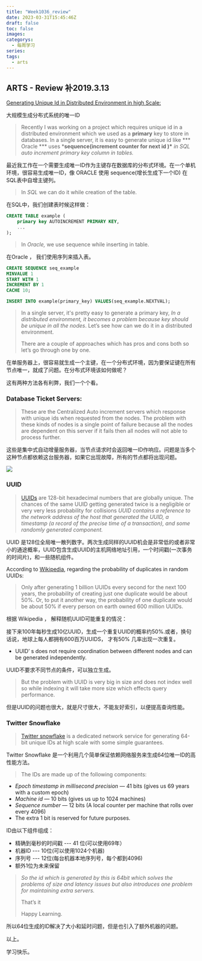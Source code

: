 ```yaml
---
title: "Week1036_review"
date: 2023-03-31T15:45:46Z
draft: false 
toc: false
images:
categorys:
  - 每周学习
series:
tags:
  - arts 
---
```


## ARTS - Review 补2019.3.13

[Generating Unique Id in Distributed Environment in high Scale:](https://medium.com/@sauravomar01/generating-unique-id-in-distributed-environment-in-high-scale-88f83240db57)





大规模生成分布式系统的唯一ID

> Recently I was working on a project which requires unique id in a distributed environment which we used as a **primary** key to store in databases. In a single server, it is easy to generate unique id like *** Oracle \*** uses ***sequence(increment counter for next id )\*** *in SQL auto increment primary key column in tables.*

最近我工作在一个需要生成唯一ID作为主键存在数据库的分布式环境。在一个单机环境，很容易生成唯一ID，像 ORACLE 使用 sequence(增长生成下一个ID) 在SQL表中自增主键列。



>In *SQL* we can do it while creation of the table.

在SQL中，我们创建表时候这样做：

```sql
CREATE TABLE example (
	primary key AUTOINCREMENT PRIMARY KEY,
	...
);
```



> In *Oracle,* we use sequence while inserting in table.

在Oracle ， 我们使用序列来插入表。

```sql
CREATE SEQUENCE seq_example
MINVALUE 1
START WITH 1
INCREMENT BY 1
CACHE 10;

INSERT INTO example(primary_key) VALUES(seq_example.NEXTVAL);
```

> In a single server, it's pretty easy to generate a primary key, *In a distributed environment, it becomes a problem because key should be unique in all the nodes*. Let’s see how can we do it in a distributed environment.
>
> There are a couple of approaches which has pros and cons both so let’s go through one by one.

在单服务器上，很容易就生成一个主键，在一个分布式环境，因为要保证键在所有节点唯一，就成了问题。在分布式环境该如何做呢？

这有两种方法各有利弊，我们一个个看。

### Database Ticket Servers:

> These are the Centralized Auto increment servers which response with unique ids when requested from the nodes. The problem with these kinds of nodes is a single point of failure because all the nodes are dependent on this server if it fails then all nodes will not able to process further.

这些是集中式自动增量服务器，当节点请求时会返回唯一ID作响应。问题是当多个这种节点都依赖这台服务器，如果它出现故障，所有的节点都将出现问题。

![](https://miro.medium.com/max/1290/1*mu6PaFArn_O2Gl4thJa7bQ.png)

### UUID

> [UUIDs](https://en.wikipedia.org/wiki/Universally_unique_identifier) are 128-bit hexadecimal numbers that are globally unique. The chances of the same UUID getting generated twice is a negligible or very very less probability for collisions *UUID contains a reference to the network address of the host that generated the UUID, a timestamp (a record of the precise time of a transaction), and some randomly generated component.*

UUID 是128位全局唯一散列数字。两次生成同样的UUID机会是非常低的或者非常小的通途概率，UUID包含生成UUID的主机网络地址引用，一个时间戳(一次事务的时间片)，和一些随机组件。

According to [Wikipedia](https://en.wikipedia.org/wiki/Universally_unique_identifier#Random_UUID_probability_of_duplicates), regarding the probability of duplicates in random UUIDs:

> Only after generating 1 billion UUIDs every second for the next 100 years, the probability of creating just one duplicate would be about 50%. Or, to put it another way, the probability of one duplicate would be about 50% if every person on earth owned 600 million UUIDs.

根据 Wikipedia ， 解释随机UUID可能重复的情况：

接下来100年每秒生成10亿UUID，生成一个重复UUID的概率约50%.或者，换句话说，地球上每人都拥有600百万UUIDS， 才有50% 几率出现一次重复。

* UUID’ s does not require coordination between different nodes and can be generated independently.

UUID不要求不同节点的条件，可以独立生成。

>  But the problem with UUID is very big in size and does not index well so while indexing it will take more size which effects query performance.

但是UUID的问题也很大，就是尺寸很大，不能友好索引，以便提高查询性能。

### Twitter Snowflake

> [Twitter snowflake](https://github.com/twitter/snowflake/tree/snowflake-2010) is a dedicated network service for generating 64-bit unique IDs at high scale with some simple guarantees.

Twitter Snowflake 是一个利用几个简单保证依赖网络服务来生成64位唯一ID的高性能方法。

> The IDs are made up of the following components:

- *Epoch timestamp in millisecond precision* — 41 bits (gives us 69 years with a custom epoch)
- *Machine id* — 10 bits (gives us up to 1024 machines)
- *Sequence number* — 12 bits (A local counter per machine that rolls over every 4096)
- The extra 1 bit is reserved for future purposes.

ID由以下组件组成：

* 精确到毫秒的时间戳 --- 41 位(可以使用69年）
* 机器ID  --- 10位(可以使用1024个机器)
* 序列号 --- 12位(每台机器本地序列号，每个都到4096)
* 额外1位为未来保留

> *So the id which is generated by this is 64bit which solves the problems of size and latency issues but also introduces one problem for maintaining extra servers.*
>
> That’s it
>
> Happy Learning.

所以64位生成的ID解决了大小和延时问题，但是也引入了额外机器的问题。

以上。

学习快乐。





